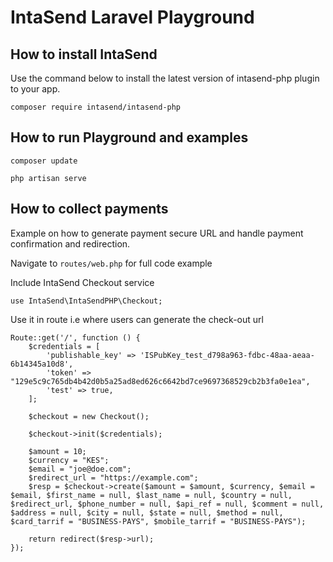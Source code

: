 # IntaSend Laravel Playground

## How to install IntaSend

Use the command below to install the latest version of intasend-php plugin to your app.

    composer require intasend/intasend-php

## How to run Playground and examples

    composer update

    php artisan serve

## How to collect payments

Example on how to generate payment secure URL and handle payment confirmation and redirection.

Navigate to `routes/web.php` for full code example

Include IntaSend Checkout service

    use IntaSend\IntaSendPHP\Checkout;

Use it in route i.e where users can generate the check-out url

    Route::get('/', function () {
        $credentials = [
            'publishable_key' => 'ISPubKey_test_d798a963-fdbc-48aa-aeaa-6b14345a10d8',
            'token' => "129e5c9c765db4b42d0b5a25ad8ed626c6642bd7ce9697368529cb2b3fa0e1ea",
            'test' => true,
        ];

        $checkout = new Checkout();

        $checkout->init($credentials);

        $amount = 10;
        $currency = "KES";
        $email = "joe@doe.com";
        $redirect_url = "https://example.com";
        $resp = $checkout->create($amount = $amount, $currency, $email = $email, $first_name = null, $last_name = null, $country = null, $redirect_url, $phone_number = null, $api_ref = null, $comment = null, $address = null, $city = null, $state = null, $method = null, $card_tarrif = "BUSINESS-PAYS", $mobile_tarrif = "BUSINESS-PAYS");
    
        return redirect($resp->url);
    });
